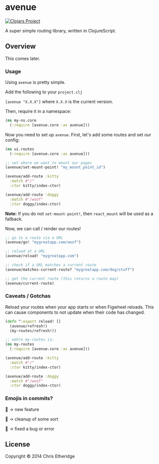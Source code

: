 # avenue

[![Clojars Project](https://img.shields.io/clojars/v/avenue.svg)](https://clojars.org/avenue)

A super simple routing library, written in ClojureScript.

## Overview

This comes later.

### Usage

Using `avenue` is pretty simple.

Add the following to your `project.clj`

`[avenue "X.X.X"]` where `X.X.X` is the current version.

Then, require it in a namespace:

```clj
(ns my-ns.core
  (:require [avenue.core :as avenue]))
```

Now you need to set up `avenue`. First, let's add some routes and set our config:

```clj
(ns ui.routes
  (:require [avenue.core :as avenue]))

;; set where we want to mount our pages
(avenue/set-mount-point! "my_mount_point_id")

(avenue/add-route :kitty
  :match #"/"
  :ctor kitty/index-ctor)

(avenue/add-route :doggy
  :match #"/woof"
  :ctor doggy/index-ctor)
```

**Note:** If you do not `set-mount-point!`, then `react_mount` will be used as a fallback.

Now, we can call / render our routes!

```clj
;; go to a route via a URL
(avenue/go! "mygreatapp.com/woof")

;; reload at a URL
(avenue/reload! "mygreatapp.com")

;; check if a URL matches a current route
(avenue/matches-current-route? "mygreatapp.com/dog/stuff")

;; get the current route (this returns a route map)
(avenue/current-route)
```

### Caveats / Gotchas

Reload your routes when your app starts or when Figwheel reloads. This can cause components to not update when their code has changed.

```clj
(defn ^:export reload! []
  (avenue/refresh!)
  (my-routes/refresh!))

;; wehre my-routes is:
(ns my-routes
  (:require [avenue.core :as avenue]))

(avenue/add-route :kitty
  :match #"/"
  :ctor kitty/index-ctor)

(avenue/add-route :doggy
  :match #"/woof"
  :ctor doggy/index-ctor)

```

### Emojis in commits?

🌱 → new feature

🍂 → cleanup of some sort

🍁 → fixed a bug or error

## License

Copyright © 2014 Chris Etheridge
